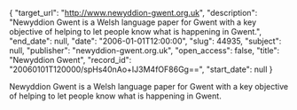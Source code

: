 {
  "target_url": "http://www.newyddion-gwent.org.uk", 
  "description": "Newyddion Gwent is a Welsh language paper for Gwent with a key objective of helping to let people know what is happening in Gwent.", 
  "end_date": null, 
  "date": "2006-01-01T12:00:00", 
  "slug": 44935, 
  "subject": null, 
  "publisher": "newyddion-gwent.org.uk", 
  "open_access": false, 
  "title": "Newyddion Gwent", 
  "record_id": "20060101T120000/spHs40nAo+IJ3M4fOF86Gg==", 
  "start_date": null
}

Newyddion Gwent is a Welsh language paper for Gwent with a key objective of helping to let people know what is happening in Gwent.